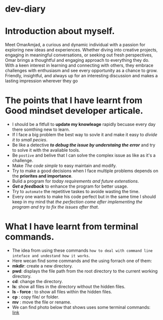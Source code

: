 # dev-diary

# Introduction about myself.

Meet OmarAmjad, a curious and dynamic individual with a passion for exploring new ideas and experiences. Whether diving into creative projects, engaging in meaningful conversations, or seeking out fresh perspectives, Omar brings a thoughtful and engaging approach to everything they do. With a keen interest in learning and connecting with others, they embrace challenges with enthusiasm and see every opportunity as a chance to grow. Friendly, insightful, and always up for an interesting discussion and makes a lasting impression wherever they go

# The points that I have learnt from Good mindset developer articale.

- I should be a fitfull to **update my knowleage** rapidly becuase every day there somthing new to learn.
- If I face a big problem the best way to sovle it and make it easy to *divide it to small pecies*.
- Be like a detective ***to debug the issue by understaing the error*** and try to solve it with the avaliable tools.
- Be `postive` and belive that I can solve the complex issue as like as it's a challenge.
- Make _The code simple_ to easy maintain and modify.
- Try to make a good decisions when I face multiple problems depends on the **priorites and importance**.
- Bulid a program for _today requirements and future extenstions_. 
- ***Get a feedback*** to enhance the program for better usage.
- Try to `automate` the repetitive taskes to avoide wasting the time.
- Every one wants to make his code perfect but in the same time I should keep in my mind that *the perfection come after implementing the program and try to fix the issues after that*.

# What I have learnt from terminal commands.

- The idea from using these commands `how to deal with command line inteface and undestand how it works`.
- Here wecan find some commands and the using forrach one of them:
- **mkdir**:  create a new directory.
- **pwd**: displays the file path from the root directory to the current working directory.
- **cd**: change the directory.
- **ls**: show all files in the directory without the hidden files.
- **ls - force** : to show all files within the hidden files.
- **cp** : copy file/ or folder.
- **mv** : move the file or rename.  
- We can find photo below that shows uses some terminal commands:
  [link](dev-dairy.png)
